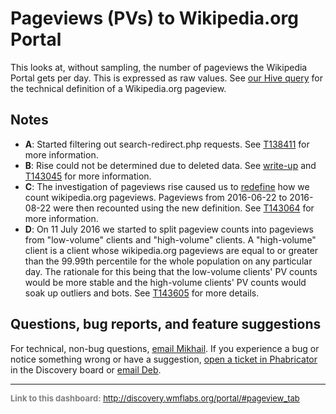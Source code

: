 Pageviews (PVs) to Wikipedia.org Portal
=======

This looks at, without sampling, the number of pageviews the Wikipedia Portal gets per day. This is expressed as raw values. See [our Hive query](https://github.com/wikimedia/wikimedia-discovery-golden/blob/master/portal/pageviews.R#L9) for the technical definition of a Wikipedia.org pageview.

Notes
------
- **A**: Started filtering out search-redirect.php requests. See [T138411](https://phabricator.wikimedia.org/T138411) for more information.
- **B**: Rise could not be determined due to deleted data. See [write-up](https://github.com/wikimedia-research/Discovery-Research-Portal/blob/master/Analyses/Pageviews%20Rise/README.md) and [T143045](https://phabricator.wikimedia.org/T143045) for more information.
- **C**: The investigation of pageviews rise caused us to [redefine](https://gerrit.wikimedia.org/r/#/c/306261/) how we count wikipedia.org pageviews. Pageviews from 2016-06-22 to 2016-08-22 were then recounted using the new definition. See [T143064](https://phabricator.wikimedia.org/T143064) for more information.
- **D**: On 11 July 2016 we started to split pageview counts into pageviews from "low-volume" clients and "high-volume" clients. A "high-volume" client is a client whose wikipedia.org pageviews are equal to or greater than the 99.99th percentile for the whole population on any particular day. The rationale for this being that the low-volume clients' PV counts would be more stable and the high-volume clients' PV counts would soak up outliers and bots. See [T143605](https://phabricator.wikimedia.org/T143605) for more details.

Questions, bug reports, and feature suggestions
------
For technical, non-bug questions, [email Mikhail](mailto:mpopov@wikimedia.org?subject=Dashboard%20Question). If you experience a bug or notice something wrong or have a suggestion, [open a ticket in Phabricator](https://phabricator.wikimedia.org/maniphest/task/create/?projects=Discovery) in the Discovery board or [email Deb](mailto:deb@wikimedia.org?subject=Dashboard%20Question).

<hr style="border-color: gray;">
<p style="font-size: small; color: gray;">
  <strong>Link to this dashboard:</strong>
  <a href="http://discovery.wmflabs.org/portal/#pageview_tab">
    http://discovery.wmflabs.org/portal/#pageview_tab
  </a>
</p>
